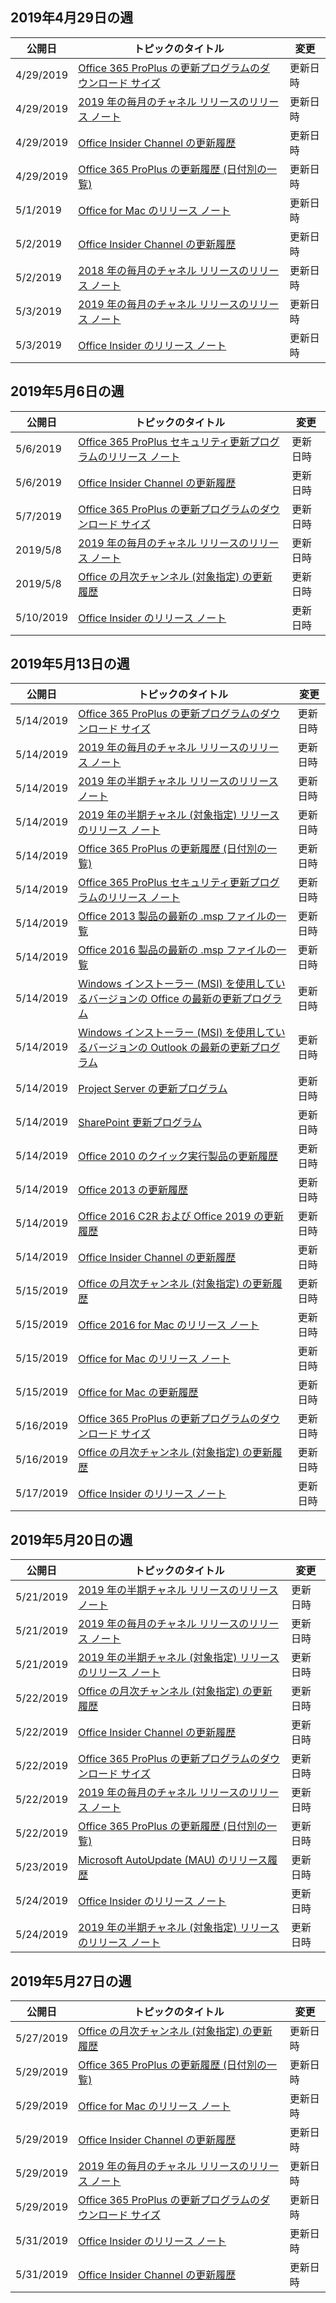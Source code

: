 <!-- This file is generated automatically each week. Changes made to this file will be overwritten.-->




## <a name="week-of-april-29-2019"></a>2019年4月29日の週


| 公開日 |トピックのタイトル | 変更 |
|------|------------|--------|
| 4/29/2019 | [Office 365 ProPlus の更新プログラムのダウンロード サイズ](/OfficeUpdates/download-sizes-office365-proplus-updates) | 更新日時 |
| 4/29/2019 | [2019 年の毎月のチャネル リリースのリリース ノート](/OfficeUpdates/monthly-channel-2019) | 更新日時 |
| 4/29/2019 | [Office Insider Channel の更新履歴](/OfficeUpdates/update-history-office-insider) | 更新日時 |
| 4/29/2019 | [Office 365 ProPlus の更新履歴 (日付別の一覧)](/OfficeUpdates/update-history-office365-proplus-by-date) | 更新日時 |
| 5/1/2019 | [Office for Mac のリリース ノート](/OfficeUpdates/release-notes-office-for-mac) | 更新日時 |
| 5/2/2019 | [Office Insider Channel の更新履歴](/OfficeUpdates/update-history-office-insider) | 更新日時 |
| 5/2/2019 | [2018 年の毎月のチャネル リリースのリリース ノート](/OfficeUpdates/monthly-channel-2018) | 更新日時 |
| 5/3/2019 | [2019 年の毎月のチャネル リリースのリリース ノート](/OfficeUpdates/monthly-channel-2019) | 更新日時 |
| 5/3/2019 | [Office Insider のリリース ノート](/OfficeUpdates/release-notes-office-insider) | 更新日時 |


## <a name="week-of-may-06-2019"></a>2019年5月6日の週


| 公開日 |トピックのタイトル | 変更 |
|------|------------|--------|
| 5/6/2019 | [Office 365 ProPlus セキュリティ更新プログラムのリリース ノート](/OfficeUpdates/office365-proplus-security-updates) | 更新日時 |
| 5/6/2019 | [Office Insider Channel の更新履歴](/OfficeUpdates/update-history-office-insider) | 更新日時 |
| 5/7/2019 | [Office 365 ProPlus の更新プログラムのダウンロード サイズ](/OfficeUpdates/download-sizes-office365-proplus-updates) | 更新日時 |
| 2019/5/8 | [2019 年の毎月のチャネル リリースのリリース ノート](/OfficeUpdates/monthly-channel-2019) | 更新日時 |
| 2019/5/8 | [Office の月次チャンネル (対象指定) の更新履歴](/OfficeUpdates/update-history-monthly-channel-targeted) | 更新日時 |
| 5/10/2019 | [Office Insider のリリース ノート](/OfficeUpdates/release-notes-office-insider) | 更新日時 |


## <a name="week-of-may-13-2019"></a>2019年5月13日の週


| 公開日 |トピックのタイトル | 変更 |
|------|------------|--------|
| 5/14/2019 | [Office 365 ProPlus の更新プログラムのダウンロード サイズ](/OfficeUpdates/download-sizes-office365-proplus-updates) | 更新日時 |
| 5/14/2019 | [2019 年の毎月のチャネル リリースのリリース ノート](/OfficeUpdates/monthly-channel-2019) | 更新日時 |
| 5/14/2019 | [2019 年の半期チャネル リリースのリリース ノート](/OfficeUpdates/semi-annual-channel-2019) | 更新日時 |
| 5/14/2019 | [2019 年の半期チャネル (対象指定) リリースのリリース ノート](/OfficeUpdates/semi-annual-channel-targeted-2019) | 更新日時 |
| 5/14/2019 | [Office 365 ProPlus の更新履歴 (日付別の一覧)](/OfficeUpdates/update-history-office365-proplus-by-date) | 更新日時 |
| 5/14/2019 | [Office 365 ProPlus セキュリティ更新プログラムのリリース ノート](/OfficeUpdates/office365-proplus-security-updates) | 更新日時 |
| 5/14/2019 | [Office 2013 製品の最新の .msp ファイルの一覧](/OfficeUpdates/msp-files-office-2013) | 更新日時 |
| 5/14/2019 | [Office 2016 製品の最新の .msp ファイルの一覧](/OfficeUpdates/msp-files-office-2016) | 更新日時 |
| 5/14/2019 | [Windows インストーラー (MSI) を使用しているバージョンの Office の最新の更新プログラム](/OfficeUpdates/office-updates-msi) | 更新日時 |
| 5/14/2019 | [Windows インストーラー (MSI) を使用しているバージョンの Outlook の最新の更新プログラム](/OfficeUpdates/outlook-updates-msi) | 更新日時 |
| 5/14/2019 | [Project Server の更新プログラム](/OfficeUpdates/project-server-updates) | 更新日時 |
| 5/14/2019 | [SharePoint 更新プログラム](/OfficeUpdates/sharepoint-updates) | 更新日時 |
| 5/14/2019 | [Office 2010 のクイック実行製品の更新履歴](/OfficeUpdates/update-history-office-2010-click-to-run) | 更新日時 |
| 5/14/2019 | [Office 2013 の更新履歴](/OfficeUpdates/update-history-office-2013) | 更新日時 |
| 5/14/2019 | [Office 2016 C2R および Office 2019 の更新履歴](/OfficeUpdates/update-history-office-2019) | 更新日時 |
| 5/14/2019 | [Office Insider Channel の更新履歴](/OfficeUpdates/update-history-office-insider) | 更新日時 |
| 5/15/2019 | [Office の月次チャンネル (対象指定) の更新履歴](/OfficeUpdates/update-history-monthly-channel-targeted) | 更新日時 |
| 5/15/2019 | [Office 2016 for Mac のリリース ノート](/OfficeUpdates/release-notes-office-2016-mac) | 更新日時 |
| 5/15/2019 | [Office for Mac のリリース ノート](/OfficeUpdates/release-notes-office-for-mac) | 更新日時 |
| 5/15/2019 | [Office for Mac の更新履歴](/OfficeUpdates/update-history-office-for-mac) | 更新日時 |
| 5/16/2019 | [Office 365 ProPlus の更新プログラムのダウンロード サイズ](/OfficeUpdates/download-sizes-office365-proplus-updates) | 更新日時 |
| 5/16/2019 | [Office の月次チャンネル (対象指定) の更新履歴](/OfficeUpdates/update-history-monthly-channel-targeted) | 更新日時 |
| 5/17/2019 | [Office Insider のリリース ノート](/OfficeUpdates/release-notes-office-insider) | 更新日時 |


## <a name="week-of-may-20-2019"></a>2019年5月20日の週


| 公開日 |トピックのタイトル | 変更 |
|------|------------|--------|
| 5/21/2019 | [2019 年の半期チャネル リリースのリリース ノート](/OfficeUpdates/semi-annual-channel-2019) | 更新日時 |
| 5/21/2019 | [2019 年の毎月のチャネル リリースのリリース ノート](/OfficeUpdates/monthly-channel-2019) | 更新日時 |
| 5/21/2019 | [2019 年の半期チャネル (対象指定) リリースのリリース ノート](/OfficeUpdates/semi-annual-channel-targeted-2019) | 更新日時 |
| 5/22/2019 | [Office の月次チャンネル (対象指定) の更新履歴](/OfficeUpdates/update-history-monthly-channel-targeted) | 更新日時 |
| 5/22/2019 | [Office Insider Channel の更新履歴](/OfficeUpdates/update-history-office-insider) | 更新日時 |
| 5/22/2019 | [Office 365 ProPlus の更新プログラムのダウンロード サイズ](/OfficeUpdates/download-sizes-office365-proplus-updates) | 更新日時 |
| 5/22/2019 | [2019 年の毎月のチャネル リリースのリリース ノート](/OfficeUpdates/monthly-channel-2019) | 更新日時 |
| 5/22/2019 | [Office 365 ProPlus の更新履歴 (日付別の一覧)](/OfficeUpdates/update-history-office365-proplus-by-date) | 更新日時 |
| 5/23/2019 | [Microsoft AutoUpdate (MAU) のリリース履歴](/OfficeUpdates/release-history-microsoft-autoupdate) | 更新日時 |
| 5/24/2019 | [Office Insider のリリース ノート](/OfficeUpdates/release-notes-office-insider) | 更新日時 |
| 5/24/2019 | [2019 年の半期チャネル (対象指定) リリースのリリース ノート](/OfficeUpdates/semi-annual-channel-targeted-2019) | 更新日時 |


## <a name="week-of-may-27-2019"></a>2019年5月27日の週


| 公開日 |トピックのタイトル | 変更 |
|------|------------|--------|
| 5/27/2019 | [Office の月次チャンネル (対象指定) の更新履歴](/OfficeUpdates/update-history-monthly-channel-targeted) | 更新日時 |
| 5/29/2019 | [Office 365 ProPlus の更新履歴 (日付別の一覧)](/OfficeUpdates/update-history-office365-proplus-by-date) | 更新日時 |
| 5/29/2019 | [Office for Mac のリリース ノート](/OfficeUpdates/release-notes-office-for-mac) | 更新日時 |
| 5/29/2019 | [Office Insider Channel の更新履歴](/OfficeUpdates/update-history-office-insider) | 更新日時 |
| 5/29/2019 | [2019 年の毎月のチャネル リリースのリリース ノート](/OfficeUpdates/monthly-channel-2019) | 更新日時 |
| 5/29/2019 | [Office 365 ProPlus の更新プログラムのダウンロード サイズ](/OfficeUpdates/download-sizes-office365-proplus-updates) | 更新日時 |
| 5/31/2019 | [Office Insider のリリース ノート](/OfficeUpdates/release-notes-office-insider) | 更新日時 |
| 5/31/2019 | [Office Insider Channel の更新履歴](/OfficeUpdates/update-history-office-insider) | 更新日時 |
